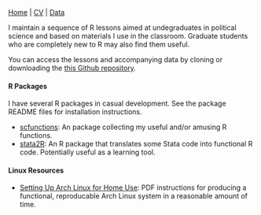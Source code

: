 <nav id="navigation">
  <a href="https://seanmcraig.github.io">Home</a>
  <span>|</span>
  <a href="https://github.com/seanmcraig/vita/blob/master/latex/vita.pdf">CV</a>
  <span>|</span>
  <a href="./data.html">Data</a>
</nav>

I maintain a sequence of R lessons aimed at undegraduates in political science and based on materials I use in the classroom. Graduate students who are completely new to R may also find them useful. 

You can access the lessons and accompanying data by cloning or downloading the <a href="">this Github repository</a>.

#### R Packages
I have several R packages in casual development. See the package README files for installation instructions.

* <a href="https://github.com/seanmcraig/scfunctions">scfunctions</a>: An package collecting my useful and/or amusing R functions.
* <a href="https://github.com/seanmcraig/stata2r">stata2R</a>: An R package that translates some Stata code into functional R code. Potentially useful as a learning tool.


#### Linux Resources
* <a href="https://github.com/seanmcraig/arch-setup/doc.pdf">Setting Up Arch Linux for Home Use</a>: PDF instructions for producing a functional, reproducable Arch Linux system in a reasonable amount of time.
